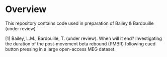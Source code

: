# Overview

This repository contains code used in preparation of Bailey & Bardouille (under review)

[1] Bailey, L.M., Bardouille, T. (under review). When will it end? Investigating the duration of the post-movement beta rebound (PMBR) following cued button pressing in a large open-access MEG dataset.
